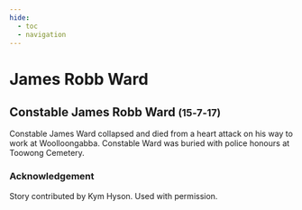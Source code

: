 ```yaml
---
hide:
  - toc
  - navigation 
---
```


# James Robb Ward 

<!--
**dmy — 9 May 1956**
-->

## Constable James Robb Ward <small>(15‑7‑17)</small>

Constable James Ward collapsed and died from a heart attack on his way to work at Woolloongabba. Constable Ward was buried with police honours at
Toowong Cemetery.
 
### Acknowledgement

Story contributed by Kym Hyson. Used with permission.
